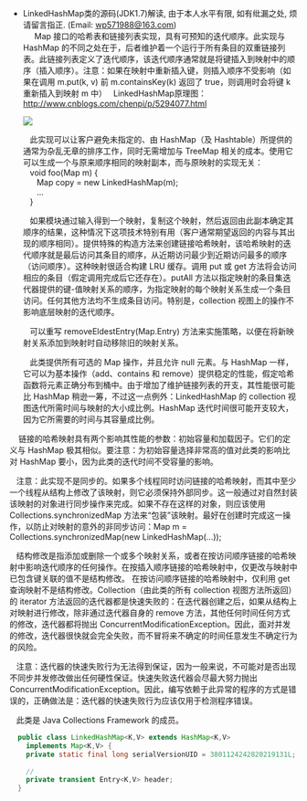 * LinkedHashMap类的源码(JDK1.7)解读, 由于本人水平有限, 如有纰漏之处, 烦请留言指正. (Email: wp571988@163.com)   
   &nbsp;&nbsp; Map 接口的哈希表和链接列表实现，具有可预知的迭代顺序。此实现与 HashMap 的不同之处在于，后者维护着一个运行于所有条目的双重链接列表。此链接列表定义了迭代顺序，该迭代顺序通常就是将键插入到映射中的顺序（插入顺序）。注意：如果在映射中重新插入键，则插入顺序不受影响（如果在调用 m.put(k, v) 前 m.containsKey(k) 返回了 true，则调用时会将键 k 重新插入到映射 m 中）
   LinkedHashMap原理图：<http://www.cnblogs.com/chenpi/p/5294077.html>
   <p><img src="http://images.cnblogs.com/cnblogs_com/wp5719/831982/o_LinkedHashMap.jpg" /></p>
   
   &nbsp;&nbsp; 此实现可以让客户避免未指定的、由 HashMap（及 Hashtable）所提供的通常为杂乱无章的排序工作，同时无需增加与 TreeMap 相关的成本。使用它可以生成一个与原来顺序相同的映射副本，而与原映射的实现无关：    
   &nbsp;&nbsp;   void foo(Map m) {      
   &nbsp;&nbsp; &nbsp;&nbsp;        Map copy = new LinkedHashMap(m);     
   &nbsp;&nbsp; &nbsp;&nbsp;       ...      
   &nbsp;&nbsp;   }
 
  &nbsp;&nbsp; 如果模块通过输入得到一个映射，复制这个映射，然后返回由此副本确定其顺序的结果，这种情况下这项技术特别有用（客户通常期望返回的内容与其出现的顺序相同）。提供特殊的构造方法来创建链接哈希映射，该哈希映射的迭代顺序就是最后访问其条目的顺序，从近期访问最少到近期访问最多的顺序（访问顺序）。这种映射很适合构建 LRU 缓存。调用 put 或 get 方法将会访问相应的条目（假定调用完成后它还存在）。putAll 方法以指定映射的条目集迭代器提供的键-值映射关系的顺序，为指定映射的每个映射关系生成一个条目访问。任何其他方法均不生成条目访问。特别是，collection 视图上的操作不影响底层映射的迭代顺序。

  &nbsp;&nbsp; 可以重写 removeEldestEntry(Map.Entry) 方法来实施策略，以便在将新映射关系添加到映射时自动移除旧的映射关系。

  &nbsp;&nbsp; 此类提供所有可选的 Map 操作，并且允许 null 元素。与 HashMap 一样，它可以为基本操作（add、contains 和 remove）提供稳定的性能，假定哈希函数将元素正确分布到桶中。由于增加了维护链接列表的开支，其性能很可能比 HashMap 稍逊一筹，不过这一点例外：LinkedHashMap 的 collection 视图迭代所需时间与映射的大小成比例。HashMap 迭代时间很可能开支较大，因为它所需要的时间与其容量成比例。

  &nbsp;&nbsp; 链接的哈希映射具有两个影响其性能的参数：初始容量和加载因子。它们的定义与 HashMap 极其相似。要注意：为初始容量选择非常高的值对此类的影响比对 HashMap 要小，因为此类的迭代时间不受容量的影响。

  &nbsp;&nbsp; 注意：此实现不是同步的。如果多个线程同时访问链接的哈希映射，而其中至少一个线程从结构上修改了该映射，则它必须保持外部同步。这一般通过对自然封装该映射的对象进行同步操作来完成。如果不存在这样的对象，则应该使用 Collections.synchronizedMap 方法来“包装”该映射。最好在创建时完成这一操作，以防止对映射的意外的非同步访问：Map m = Collections.synchronizedMap(new LinkedHashMap(...));
  
  &nbsp;&nbsp; 结构修改是指添加或删除一个或多个映射关系，或者在按访问顺序链接的哈希映射中影响迭代顺序的任何操作。在按插入顺序链接的哈希映射中，仅更改与映射中已包含键关联的值不是结构修改。 在按访问顺序链接的哈希映射中，仅利用 get 查询映射不是结构修改。Collection（由此类的所有 collection 视图方法所返回）的 iterator 方法返回的迭代器都是快速失败的：在迭代器创建之后，如果从结构上对映射进行修改，除非通过迭代器自身的 remove 方法，其他任何时间任何方式的修改，迭代器都将抛出 ConcurrentModificationException。因此，面对并发的修改，迭代器很快就会完全失败，而不冒将来不确定的时间任意发生不确定行为的风险。

  &nbsp;&nbsp; 注意：迭代器的快速失败行为无法得到保证，因为一般来说，不可能对是否出现不同步并发修改做出任何硬性保证。快速失败迭代器会尽最大努力抛出 ConcurrentModificationException。因此，编写依赖于此异常的程序的方式是错误的，正确做法是：迭代器的快速失败行为应该仅用于检测程序错误。

  &nbsp;&nbsp; 此类是 Java Collections Framework 的成员。
 
```java
  public class LinkedHashMap<K,V> extends HashMap<K,V>
    implements Map<K,V> {
    private static final long serialVersionUID = 3801124242820219131L;
    
    //
    private transient Entry<K,V> header;
  }
```
